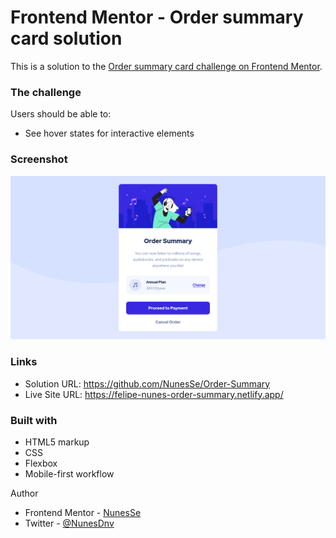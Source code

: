 # Frontend Mentor - Order summary card solution

This is a solution to the [Order summary card challenge on Frontend Mentor](https://www.frontendmentor.io/challenges/order-summary-component-QlPmajDUj). 



### The challenge

Users should be able to:

- See hover states for interactive elements

### Screenshot

![](./screenshot.jpg)


### Links

- Solution URL: https://github.com/NunesSe/Order-Summary
- Live Site URL: https://felipe-nunes-order-summary.netlify.app/

### Built with

- HTML5 markup
- CSS 
- Flexbox
- Mobile-first workflow


Author

- Frontend Mentor - [NunesSe](https://www.frontendmentor.io/profile/NunesSe)
- Twitter - [@NunesDnv](https://twitter.com/nunesdnv)